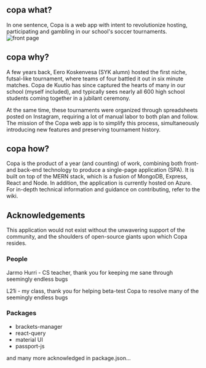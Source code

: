 ## copa what? 
In one sentence, Copa is a web app with intent to revolutionize hosting, participating and gambling in our school's soccer tournaments. 
![front page](https://github.com/Qanpi/copa/assets/61239034/dd82f4c4-e950-4f99-9afe-cd16a04b4af6)

## copa why? 
A few years back, Eero Koskenvesa (SYK alumn) hosted the first niche, futsal-like tournament, where teams of four battled it out in six minute matches. Copa de Kuutio has since captured the hearts of many in our school (myself included), and typically sees nearly all 600 high school students coming together in a jubilant ceremony.

At the same time, these tournaments were organized through spreadsheets posted on Instagram, requiring a lot of manual labor to both plan and follow. The mission of the Copa web app is to simplify this process, simultaneously introducing new features and preserving tournament history. 

## copa how? 
Copa is the product of a year (and counting) of work, combining both front- and back-end technology to produce a single-page application (SPA). It is built on top of the MERN stack, which is a fusion of MongoDB, Express, React and Node. In addition, the application is currently hosted on Azure. For in-depth technical information and guidance on contributing, refer to the wiki. 

## Acknowledgements
This application would not exist without the unwavering support of the community, and the shoulders of open-source giants upon which Copa resides.

### People
Jarmo Hurri - CS teacher, thank you for keeping me sane through seemingly endless bugs 

L21i - my class, thank you for helping beta-test Copa to resolve many of the seemingly endless bugs

### Packages
* brackets-manager
* react-query
* material UI
* passport-js

and many more acknowledged in package.json...
